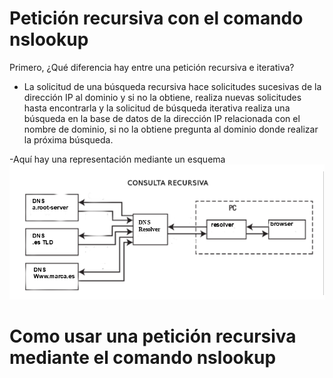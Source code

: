 # Petición recursiva con el comando nslookup

Primero, ¿Qué diferencia hay entre una petición recursiva e iterativa?
- La solicitud de una búsqueda recursiva hace solicitudes sucesivas de la dirección IP al dominio y si no la obtiene, realiza nuevas solicitudes hasta encontrarla y la solicitud de búsqueda iterativa realiza una búsqueda en la base de datos de la dirección IP relacionada con el nombre de dominio, si no la obtiene pregunta al dominio donde realizar la próxima búsqueda.

-Aquí hay una representación mediante un esquema
![recursiva.PNG](./recursiva.PNG)



# Como usar una petición recursiva mediante el comando nslookup
